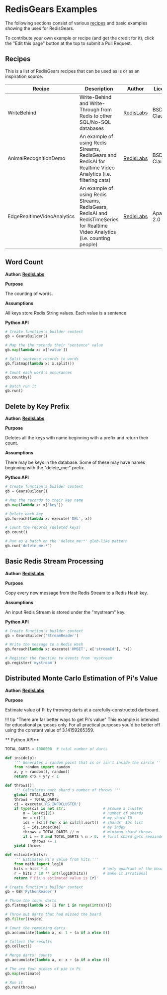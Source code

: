 # RedisGears Examples
The following sections consist of various [recipes](overview.md#recipe) and basic examples showing the uses for RedisGears.

To contribute your own example or recipe (and get the credit for it), click the "Edit this page" button at the top to submit a Pull Request.

## Recipes
This is a list of RedisGears recipes that can be used as is or as an inspiration source.

| Recipe | Description | Author | License | URL |
| --- | --- | --- | --- | --- |
| WriteBehind | Write-Behind and Write-Through from Redis to other SQL/No-SQL databases | [RedisLabs](https://redislabs.com/) | BSD-3-Clause | [git](https://github.com/RedisGears/WriteBehind/) |
| AnimalRecognitionDemo | An example of using Redis Streams, RedisGears and RedisAI for Realtime Video Analytics (i.e. filtering cats) | [RedisLabs](https://redislabs.com/) | BSD-3-Clause | [git](https://github.com/RedisGears/AnimalRecognitionDemo) |
| EdgeRealtimeVideoAnalytics | An example of using Redis Streams, RedisGears, RedisAI and RedisTimeSeries for Realtime Video Analytics (i.e. counting people) | [RedisLabs](https://redislabs.com/) | Apache-2.0 | [git](https://github.com/RedisGears/EdgeRealtimeVideoAnalytics) |

## Word Count

**Author: [RedisLabs](https://redislabs.com/)**

**Purpose**

The counting of words.

**Assumptions**

All keys store Redis String values. Each value is a sentence.

**Python API**

```python
# Create function's builder context
gb = GearsBuilder()

# Map the the records their "sentence" value
gb.map(lambda x: x['value'])

# Split sentence records to words
gb.flatmap(lambda x: x.split())

# Count each word's occurances
gb.countby()

# Batch run it
gb.run()
```

## Delete by Key Prefix

**Author: [RedisLabs](https://redislabs.com/)**

**Purpose**

Deletes all the keys with name beginning with a prefix and return their count.

**Assumptions**

There may be keys in the database. Some of these may have names beginning with the "delete_me:" prefix.

**Python API**

```python
# Create function's builder context
gb = GearsBuilder()

# Map the records to their key name
gb.map(lambda x: x['key'])

# Delete each key
gb.foreach(lambda x: execute('DEL', x))

# Count the records (deleted keys)
gb.count()

# Run as a batch on the 'delete_me:*' glob-like pattern
gb.run('delete_me:*')
```

## Basic Redis Stream Processing

**Author: [RedisLabs](https://redislabs.com/)**

**Purpose**

Copy every new message from the Redis Stream to a Redis Hash key.

**Assumptions**

An input Redis Stream is stored under the "mystream" key.

**Python API**

```python
# Create function's builder context
gb = GearsBuilder('StreamReader')

# Write the message to a Redis Hash
gb.foreach(lambda x: execute('HMSET', x['streamId'], *x))

# Register the function to events from 'mystream'
gb.register('mystream')
```

## Distributed Monte Carlo Estimation of Pi's Value

**Author: [RedisLabs](https://redislabs.com/)**

**Purpose**

Estimate value of Pi by throwing darts at a carefully-constructed dartboard.

!!! tip "There are far better ways to get Pi's value"
    This example is intended for educational purposes only. For all practical purposes you'd be better off using the constant value of 3.14159265359.

** Python API**

```python
TOTAL_DARTS = 1000000  # total number of darts

def inside(p):
    ''' Generates a random point that is or isn't inside the circle '''
    from random import random
    x, y = random(), random()
    return x*x + y*y < 1

def throws():
    ''' Calculates each shard's number of throws '''
    global TOTAL_DARTS
    throws = TOTAL_DARTS
    ci = execute('RG.INFOCLUSTER')
    if type(ci) is not str:                 # assume a cluster
        n = len(ci[2])                      # number of shards
        me = ci[1]                          # my shard ID
        ids = [x[1] for x in ci[2]].sort()  # shards' IDs list
        i = ids.index(me)                   # my index
        throws = TOTAL_DARTS // n           # minimum shard throws
        if i == 0 and TOTAL_DARTS % n > 0:  # first shard gets remainder
            throws += 1
    yield throws

def estimate(hits):
    ''' Estimates Pi's value from hits '''
    from math import log10
    hits = hits * 4                         # only quadrant of the board is used
    r = hits / 10 ** int(log10(hits))       # make it irrational
    return f'Pi\'s estimated value is {r}'

# Create function's builder context
gb = GB('PythonReader')

# Throw the local darts
gb.flatmap(lambda x: [i for i in range(int(x))])

# Throw out darts that had missed the board
gb.filter(inside)

# Count the remaining darts
gb.accumulate(lambda a, x: 1 + (a if a else 0))

# Collect the results
gb.collect()

# Merge darts' counts
gb.accumulate(lambda a, x: x + (a if a else 0))

# The are four pieces of pie in Pi
gb.map(estimate)

# Run it
gb.run(throws)
```
